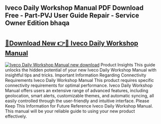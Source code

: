 ## Iveco Daily Workshop Manual PDF Download Free - Part-PVJ User Guide Repair - Service Owner Edition bhaqa

# <h2><a href="http://cf23215.oget.top/?id=Iveco+Daily+Workshop+Manual">🔗Download New 👉🔴 Iveco Daily Workshop Manual</a></h2>

[![Iveco Daily Workshop Manual new download](https://i.imgur.com/5g1atiW.png)](http://cf23215.oget.top/?id=Iveco+Daily+Workshop+Manual)
Product Insights This guide unlocks the hidden potential of your new Iveco Daily Workshop Manual with insightful tips and tricks. Important Information Regarding Connectivity Requirements Iveco Daily Workshop Manual This product requires specific connectivity requirements for optimal performance. Iveco Daily Workshop Manual offers users an extensive range of advanced features, including geolocation, smart alerts, customizable themes, and automatic syncing, all easily controlled through the user-friendly and intuitive interface. Please Keep This Information for Future Reference Iveco Daily Workshop Manual. This manual will be your reliable guide to using your new product effectively.

